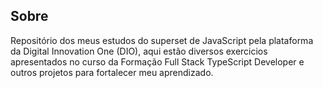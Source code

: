 ## Sobre

Repositório dos meus estudos do superset de JavaScript pela plataforma da Digital Innovation One (DIO), aqui estão diversos exercicios apresentados no curso da Formação Full Stack TypeScript Developer e outros projetos para fortalecer meu aprendizado.



